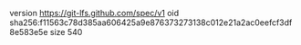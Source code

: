 version https://git-lfs.github.com/spec/v1
oid sha256:f11563c78d385aa606425a9e876373273138c012e21a2ac0eefcf3df8e583e5e
size 540
